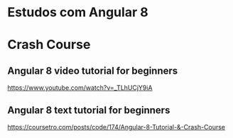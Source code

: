 # Estudos com Angular 8
# Crash Course

## Angular 8 video tutorial for beginners
https://www.youtube.com/watch?v=_TLhUCjY9iA

## Angular 8 text tutorial for beginners
https://coursetro.com/posts/code/174/Angular-8-Tutorial-&-Crash-Course
